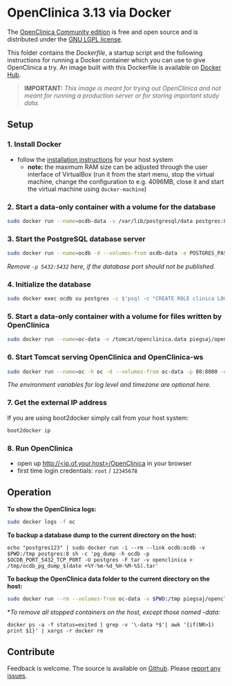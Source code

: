# OpenClinica 3.13 via Docker

The [OpenClinica Community edition](https://www.openclinica.com/community-edition-open-source-edc/) is free and open source and is distributed under the [GNU LGPL license](https://www.openclinica.com/gnu-lgpl-open-source-license). 

This folder contains the *Dockerfile*, a startup script and the following instructions for running a Docker container  which you can use to give OpenClinica a try. An image built with this Dockerfile is available on [Docker Hub](https://registry.hub.docker.com/u/piegsaj/openclinica/).

> **IMPORTANT:** *This image is meant for trying out OpenClinica and not meant for running a production server or for storing important study data.*

## Setup

### 1. Install Docker

* follow the [installation instructions](http://docs.docker.com/installation/) for your host system
    * **note:** the maximum RAM size can be adjusted through the user interface of VirtualBox (run it from the start menu, stop the virtual machine, change the configuration to e.g. 4096MB, close it and start the virtual machine using `docker-machine`)

### 2. Start a data-only container with a volume for the database

```sh
sudo docker run --name=ocdb-data -v /var/lib/postgresql/data postgres:8 true
```

### 3. Start the PostgreSQL database server

```sh
sudo docker run --name=ocdb -d --volumes-from ocdb-data -e POSTGRES_PASSWORD=postgres123 -p 5432:5432 postgres:8
```
*Remove `-p 5432:5432` here, if the database port should not be published.*

### 4. Initialize the database

```sh
sudo docker exec ocdb su postgres -c $'psql -c "CREATE ROLE clinica LOGIN ENCRYPTED PASSWORD \'clinica\' SUPERUSER NOINHERIT NOCREATEDB NOCREATEROLE" && psql -c "CREATE DATABASE openclinica WITH ENCODING=\'UTF8\' OWNER=clinica" && echo "host all  clinica    0.0.0.0/0  md5" >> $PGDATA/pg_hba.conf && /usr/lib/postgresql/$PG_MAJOR/bin/pg_ctl reload -D $PGDATA'
```

### 5. Start a data-only container with a volume for files written by OpenClinica

```sh
sudo docker run --name=oc-data -v /tomcat/openclinica.data piegsaj/openclinica true
```

### 6. Start Tomcat serving OpenClinica and OpenClinica-ws

```sh
sudo docker run --name=oc -h oc -d --volumes-from oc-data -p 80:8080 -e TOMCAT_PASS="admin" -e LOG_LEVEL=INFO -e TZ=UTC-1 --link=ocdb:ocdb piegsaj/openclinica
```
*The environment variables for log level and timezone are optional here.*

### 7. Get the external IP address

If you are using boot2docker simply call from your host system:

```sh
boot2docker ip
```

### 8. Run OpenClinica

* open up [http://&lt;ip.of.your.host&gt;/OpenClinica](http://<ip.of.your.host>/OpenClinica) in your browser
* first time login credentials: `root` / `12345678`

## Operation

**To show the OpenClinica logs:**

```sh
sudo docker logs -f oc
```

**To backup a database dump to the current directory on the host:**

```
echo "postgres123" | sudo docker run -i --rm --link ocdb:ocdb -v $PWD:/tmp postgres:8 sh -c 'pg_dump -h ocdb -p $OCDB_PORT_5432_TCP_PORT -U postgres -F tar -v openclinica > /tmp/ocdb_pg_dump_$(date +%Y-%m-%d_%H-%M-%S).tar'
```

**To backup the OpenClinica data folder to the current directory on the host:**

```sh
sudo docker run --rm --volumes-from oc-data -v $PWD:/tmp piegsaj/openclinica tar cvf /tmp/oc_data_backup_$(date +%Y-%m-%d_%H-%M-%S).tar /tomcat/openclinica.data
```

**To remove all stopped containers on the host, except those named *-data:**

```
docker ps -a -f status=exited | grep -v '\-data *$'| awk '{if(NR>1) print $1}' | xargs -r docker rm
```

## Contribute

Feedback is welcome. The source is available on [Github](https://github.com/JensPiegsa/OpenClinica/). Please [report any issues](https://github.com/JensPiegsa/OpenClinica/issues).

